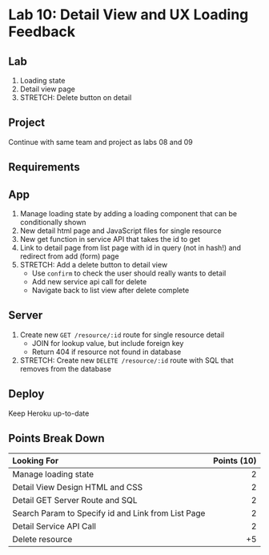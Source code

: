 Lab 10: Detail View and UX Loading Feedback
===

## Lab

1. Loading state
1. Detail view page
1. STRETCH: Delete button on detail

## Project

Continue with same team and project as labs 08 and 09

## Requirements

## App

1. Manage loading state by adding a loading component that can be conditionally shown
1. New detail html page and JavaScript files for single resource
1. New get function in service API that takes the id to get
1. Link to detail page from list page with id in query (not in hash!) and redirect from add (form) page
1. STRETCH: Add a delete button to detail view
    - Use `confirm` to check the user should really wants to detail
    - Add new service api call for delete
    - Navigate back to list view after delete complete


## Server

1. Create new `GET /resource/:id` route for single resource detail
    - JOIN for lookup value, but include foreign key
    - Return 404 if resource not found in database
1. STRETCH: Create new `DELETE /resource/:id` route with SQL that removes from the database

## Deploy

Keep Heroku up-to-date

## Points Break Down

Looking For | Points (10)
:--|--:
Manage loading state | 2
Detail View Design HTML and CSS | 2
Detail GET Server Route and SQL | 2
Search Param to Specify id and Link from List Page | 2
Detail Service API Call | 2
Delete resource | +5
